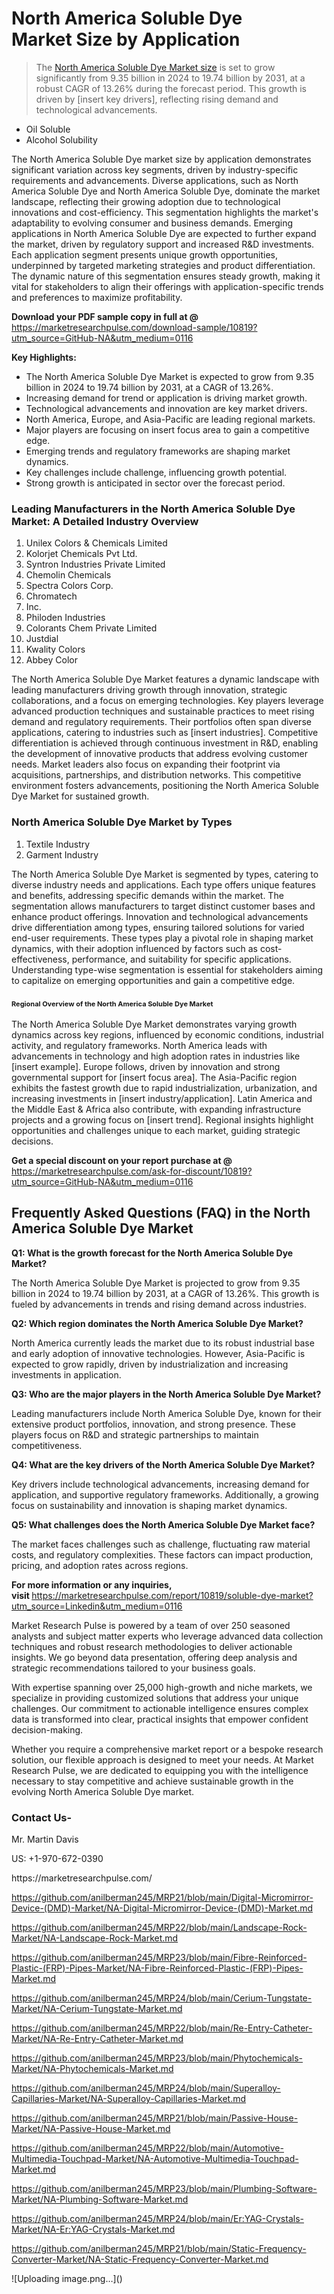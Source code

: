 <h1>North America Soluble Dye Market&nbsp;Size by Application</h1><blockquote><p>The <a href="https://marketresearchpulse.com/download-sample/10819?utm_source=GitHub-NA&amp;utm_medium=0116">North America Soluble Dye Market size</a> is set to grow significantly from 9.35 billion in 2024 to 19.74 billion by 2031, at a robust CAGR of 13.26% during the forecast period. This growth is driven by [insert key drivers], reflecting rising demand and technological advancements.</p></blockquote><ul><li>Oil Soluble<li> Alcohol Solubility</li></ul><p>The North America Soluble Dye market size by application demonstrates significant variation across key segments, driven by industry-specific requirements and advancements. Diverse applications, such as North America Soluble Dye and North America Soluble Dye, dominate the market landscape, reflecting their growing adoption due to technological innovations and cost-efficiency. This segmentation highlights the market's adaptability to evolving consumer and business demands. Emerging applications in North America Soluble Dye are expected to further expand the market, driven by regulatory support and increased R&D investments. Each application segment presents unique growth opportunities, underpinned by targeted marketing strategies and product differentiation. The dynamic nature of this segmentation ensures steady growth, making it vital for stakeholders to align their offerings with application-specific trends and preferences to maximize profitability.</p><p><strong>Download your PDF sample copy in full at @ </strong><a href="https://marketresearchpulse.com/download-sample/10819?utm_source=GitHub-NA&amp;utm_medium=0116">https://marketresearchpulse.com/download-sample/10819?utm_source=GitHub-NA&amp;utm_medium=0116</a></p><p><strong>Key Highlights: </strong></p><ul><li>The North America Soluble Dye Market is expected to grow from 9.35 billion in 2024 to 19.74 billion by 2031, at a CAGR of 13.26%.</li><li>Increasing demand for trend or application is driving market growth.</li><li>Technological advancements and innovation are key market drivers.</li><li>North America, Europe, and Asia-Pacific are leading regional markets.</li><li>Major players are focusing on insert focus area to gain a competitive edge.</li><li>Emerging trends and regulatory frameworks are shaping market dynamics.</li><li>Key challenges include challenge, influencing growth potential.</li><li>Strong growth is anticipated in sector over the forecast period.</li></ul><h3>Leading Manufacturers in the North America Soluble Dye Market: A Detailed Industry Overview</h3><ol><li>Unilex Colors & Chemicals Limited</li><li>Kolorjet Chemicals Pvt Ltd.</li><li>Syntron Industries Private Limited</li><li>Chemolin Chemicals</li><li>Spectra Colors Corp.</li><li>Chromatech</li><li>Inc.</li><li>Philoden Industries</li><li>Colorants Chem Private Limited</li><li>Justdial</li><li>Kwality Colors</li><li>Abbey Color</li></ol><div class="flex max-w-full flex-col flex-grow"><div class="min-h-8 text-message flex w-full flex-col items-end gap-2 whitespace-normal break-words [.text-message+&amp;]:mt-5" dir="auto" data-message-author-role="assistant" data-message-id="fd8432e4-4910-450d-b182-61b7bfb0a01f" data-message-model-slug="gpt-4o"><div class="flex w-full flex-col gap-1 empty:hidden first:pt-[3px]"><div class="markdown prose w-full break-words dark:prose-invert light"><p>The North America Soluble Dye Market features a dynamic landscape with leading manufacturers driving growth through innovation, strategic collaborations, and a focus on emerging technologies. Key players leverage advanced production techniques and sustainable practices to meet rising demand and regulatory requirements. Their portfolios often span diverse applications, catering to industries such as [insert industries]. Competitive differentiation is achieved through continuous investment in R&amp;D, enabling the development of innovative products that address evolving customer needs. Market leaders also focus on expanding their footprint via acquisitions, partnerships, and distribution networks. This competitive environment fosters advancements, positioning the North America Soluble Dye Market for sustained growth.</p></div></div></div></div><h3>North America Soluble Dye Market by Types</h3><ol><li>Textile Industry<li> Garment Industry</li></ol><div class="flex max-w-full flex-col flex-grow"><div class="min-h-8 text-message flex w-full flex-col items-end gap-2 whitespace-normal break-words [.text-message+&amp;]:mt-5" dir="auto" data-message-author-role="assistant" data-message-id="084470be-0bb7-4664-bddf-5156b4f41249" data-message-model-slug="gpt-4o-mini"><div class="flex w-full flex-col gap-1 empty:hidden first:pt-[3px]"><div class="markdown prose w-full break-words dark:prose-invert light"><p>The North America Soluble Dye Market is segmented by types, catering to diverse industry needs and applications. Each type offers unique features and benefits, addressing specific demands within the market. The segmentation allows manufacturers to target distinct customer bases and enhance product offerings. Innovation and technological advancements drive differentiation among types, ensuring tailored solutions for varied end-user requirements. These types play a pivotal role in shaping market dynamics, with their adoption influenced by factors such as cost-effectiveness, performance, and suitability for specific applications. Understanding type-wise segmentation is essential for stakeholders aiming to capitalize on emerging opportunities and gain a competitive edge.</p></div></div></div></div><h3><span style="font-size: 11px;">Regional Overview of the North America Soluble Dye Market</span></h3><div class="flex max-w-full flex-col flex-grow"><div class="min-h-8 text-message flex w-full flex-col items-end gap-2 whitespace-normal break-words [.text-message+&amp;]:mt-5" dir="auto" data-message-author-role="assistant" data-message-id="e9038762-ce64-4e30-91c9-9bd413514231" data-message-model-slug="gpt-4o-mini"><div class="flex w-full flex-col gap-1 empty:hidden first:pt-[3px]"><div class="markdown prose w-full break-words dark:prose-invert light"><p>The North America Soluble Dye Market demonstrates varying growth dynamics across key regions, influenced by economic conditions, industrial activity, and regulatory frameworks. North America leads with advancements in technology and high adoption rates in industries like [insert example]. Europe follows, driven by innovation and strong governmental support for [insert focus area]. The Asia-Pacific region exhibits the fastest growth due to rapid industrialization, urbanization, and increasing investments in [insert industry/application]. Latin America and the Middle East &amp; Africa also contribute, with expanding infrastructure projects and a growing focus on [insert trend]. Regional insights highlight opportunities and challenges unique to each market, guiding strategic decisions.</p></div></div></div></div><p><strong>Get a special discount on your report purchase at @ </strong><a href="https://marketresearchpulse.com/ask-for-discount/10819?utm_source=GitHub-NA&amp;utm_medium=0116">https://marketresearchpulse.com/ask-for-discount/10819?utm_source=GitHub-NA&amp;utm_medium=0116</a></p><h2>Frequently Asked Questions (FAQ) in the North America Soluble Dye Market</h2><p><strong>Q1: What is the growth forecast for the North America Soluble Dye Market?</strong></p><p>The North America Soluble Dye Market is projected to grow from 9.35 billion in 2024 to 19.74 billion by 2031, at a CAGR of 13.26%. This growth is fueled by advancements in trends and rising demand across industries.</p><p><strong>Q2: Which region dominates the North America Soluble Dye Market?</strong></p><p>North America currently leads the market due to its robust industrial base and early adoption of innovative technologies. However, Asia-Pacific is expected to grow rapidly, driven by industrialization and increasing investments in application.</p><p><strong>Q3: Who are the major players in the North America Soluble Dye Market?</strong></p><p>Leading manufacturers include North America Soluble Dye, known for their extensive product portfolios, innovation, and strong presence. These players focus on R&amp;D and strategic partnerships to maintain competitiveness.</p><p><strong>Q4: What are the key drivers of the North America Soluble Dye Market?</strong></p><p>Key drivers include technological advancements, increasing demand for application, and supportive regulatory frameworks. Additionally, a growing focus on sustainability and innovation is shaping market dynamics.</p><p><strong>Q5: What challenges does the North America Soluble Dye Market face?</strong></p><p>The market faces challenges such as challenge, fluctuating raw material costs, and regulatory complexities. These factors can impact production, pricing, and adoption rates across regions.</p><p><strong>For more information or any inquiries, visit&nbsp;</strong><a href="https://marketresearchpulse.com/report/10819/soluble-dye-market?utm_source=Linkedin&utm_medium=0116">https://marketresearchpulse.com/report/10819/soluble-dye-market?utm_source=Linkedin&utm_medium=0116</a></p><p>Market Research Pulse is powered by a team of over 250 seasoned analysts and subject matter experts who leverage advanced data collection techniques and robust research methodologies to deliver actionable insights. We go beyond data presentation, offering deep analysis and strategic recommendations tailored to your business goals.</p><p>With expertise spanning over 25,000 high-growth and niche markets, we specialize in providing customized solutions that address your unique challenges. Our commitment to actionable intelligence ensures complex data is transformed into clear, practical insights that empower confident decision-making.</p><p>Whether you require a comprehensive market report or a bespoke research solution, our flexible approach is designed to meet your needs. At Market Research Pulse, we are dedicated to equipping you with the intelligence necessary to stay competitive and achieve sustainable growth in the evolving North America Soluble Dye market.</p><h3><strong>Contact Us-</strong></h3><p>Mr. Martin Davis</p><p>US: +1-970-672-0390</p><p>https://marketresearchpulse.com/</p><p><a href="https://github.com/anilberman245/MRP21/blob/main/Digital-Micromirror-Device-(DMD)-Market/NA-Digital-Micromirror-Device-(DMD)-Market.md">https://github.com/anilberman245/MRP21/blob/main/Digital-Micromirror-Device-(DMD)-Market/NA-Digital-Micromirror-Device-(DMD)-Market.md</a></p><p><a href="https://github.com/anilberman245/MRP22/blob/main/Landscape-Rock-Market/NA-Landscape-Rock-Market.md">https://github.com/anilberman245/MRP22/blob/main/Landscape-Rock-Market/NA-Landscape-Rock-Market.md</a></p><p><a href="https://github.com/anilberman245/MRP23/blob/main/Fibre-Reinforced-Plastic-(FRP)-Pipes-Market/NA-Fibre-Reinforced-Plastic-(FRP)-Pipes-Market.md">https://github.com/anilberman245/MRP23/blob/main/Fibre-Reinforced-Plastic-(FRP)-Pipes-Market/NA-Fibre-Reinforced-Plastic-(FRP)-Pipes-Market.md</a></p><p><a href="https://github.com/anilberman245/MRP24/blob/main/Cerium-Tungstate-Market/NA-Cerium-Tungstate-Market.md">https://github.com/anilberman245/MRP24/blob/main/Cerium-Tungstate-Market/NA-Cerium-Tungstate-Market.md</a></p><p><a href="https://github.com/anilberman245/MRP22/blob/main/Re-Entry-Catheter-Market/NA-Re-Entry-Catheter-Market.md">https://github.com/anilberman245/MRP22/blob/main/Re-Entry-Catheter-Market/NA-Re-Entry-Catheter-Market.md</a></p><p><a href="https://github.com/anilberman245/MRP23/blob/main/Phytochemicals-Market/NA-Phytochemicals-Market.md">https://github.com/anilberman245/MRP23/blob/main/Phytochemicals-Market/NA-Phytochemicals-Market.md</a></p><p><a href="https://github.com/anilberman245/MRP24/blob/main/Superalloy-Capillaries-Market/NA-Superalloy-Capillaries-Market.md">https://github.com/anilberman245/MRP24/blob/main/Superalloy-Capillaries-Market/NA-Superalloy-Capillaries-Market.md</a></p><p><a href="https://github.com/anilberman245/MRP21/blob/main/Passive-House-Market/NA-Passive-House-Market.md">https://github.com/anilberman245/MRP21/blob/main/Passive-House-Market/NA-Passive-House-Market.md</a></p><p><a href="https://github.com/anilberman245/MRP22/blob/main/Automotive-Multimedia-Touchpad-Market/NA-Automotive-Multimedia-Touchpad-Market.md">https://github.com/anilberman245/MRP22/blob/main/Automotive-Multimedia-Touchpad-Market/NA-Automotive-Multimedia-Touchpad-Market.md</a></p><p><a href="https://github.com/anilberman245/MRP23/blob/main/Plumbing-Software-Market/NA-Plumbing-Software-Market.md">https://github.com/anilberman245/MRP23/blob/main/Plumbing-Software-Market/NA-Plumbing-Software-Market.md</a></p><p><a href="https://github.com/anilberman245/MRP24/blob/main/Er:YAG-Crystals-Market/NA-Er:YAG-Crystals-Market.md">https://github.com/anilberman245/MRP24/blob/main/Er:YAG-Crystals-Market/NA-Er:YAG-Crystals-Market.md</a></p><p><a href="https://github.com/anilberman245/MRP21/blob/main/Static-Frequency-Converter-Market/NA-Static-Frequency-Converter-Market.md">https://github.com/anilberman245/MRP21/blob/main/Static-Frequency-Converter-Market/NA-Static-Frequency-Converter-Market.md</a></p>
![Uploading image.png…]()
